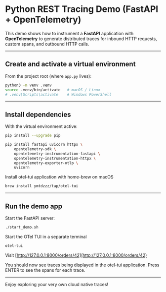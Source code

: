 # Python REST Tracing Demo (FastAPI + OpenTelemetry)

This demo shows how to instrument a **FastAPI** application with **OpenTelemetry** to generate
distributed traces for inbound HTTP requests, custom spans, and outbound HTTP calls.

---

## Create and activate a virtual environment

From the project root (where `app.py` lives):

```bash
python3 -m venv .venv
source .venv/bin/activate   # macOS / Linux
# .venv\Scripts\activate    # Windows PowerShell
```

---

## Install dependencies

With the virtual environment active:

```bash
pip install --upgrade pip

pip install fastapi uvicorn httpx \
    opentelemetry-sdk \
    opentelemetry-instrumentation-fastapi \
    opentelemetry-instrumentation-httpx \
    opentelemetry-exporter-otlp \
    uvicorn
```

Install otel-tui application with home-brew on macOS

```bash
brew install ymtdzzz/tap/otel-tui
```

---

## Run the demo app

Start the FastAPI server:

```bash
./start_demo.sh
```

Start the OTel TUI in a separate terminal

```bash
otel-tui
```

Visit [http://127.0.0.1:8000/orders/42](http://127.0.0.1:8000/orders/42)

You should now see traces being displayed in the otel-tui application. Press
ENTER to see the spans for each trace.

---

Enjoy exploring your very own cloud native traces!

